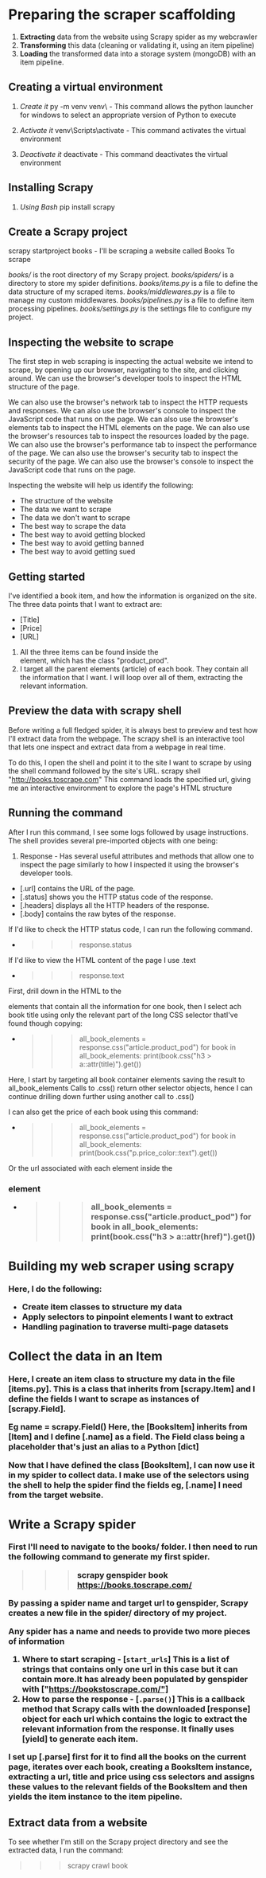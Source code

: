 # Preparing the scraper scaffolding 

1. **Extracting** data from the website using Scrapy spider as my webcrawler
2. **Transforming** this data (cleaning or validating it, using an item pipeline)
3. **Loading** the transformed data into a storage system (mongoDB) with an item pipeline.

## Creating a virtual environment

1. *Create it*
  py -m venv venv\ - This command allows the python launcher for windows to select an appropriate version of Python to execute

2. *Activate it*
  venv\Scripts\activate - This command activates the virtual environment

3. *Deactivate it*
  deactivate - This command deactivates the virtual environment

## Installing Scrapy

1. *Using Bash*
  pip install scrapy

## Create a Scrapy project

scrapy startproject books - I'll be scraping a website called Books To scrape

  *books/* is the root directory of my Scrapy project.
  *books/spiders/* is a directory to store my spider definitions.
  *books/items.py* is a file to define the data structure of my scraped items.
  *books/middlewares.py* is a file to manage my custom middlewares.
  *books/pipelines.py* is a file to define item processing pipelines.
  *books/settings.py* is the settings file to configure my project.

## Inspecting the website to scrape

The first step in web scraping is inspecting the actual website we intend to scrape, by opening up our browser, navigating to the site, and clicking around.
We can use the browser's developer tools to inspect the HTML structure of the page.

We can also use the browser's network tab to inspect the HTTP requests and responses.
We can also use the browser's console to inspect the JavaScript code that runs on the page.
We can also use the browser's elements tab to inspect the HTML elements on the page.
We can also use the browser's resources tab to inspect the resources loaded by the page.
We can also use the browser's performance tab to inspect the performance of the page.
We can also use the browser's security tab to inspect the security of the page.
We can also use the browser's console to inspect the JavaScript code that runs on the page.

Inspecting the website will help us identify the following:

* The structure of the website
* The data we want to scrape
* The data we don't want to scrape
* The best way to scrape the data
* The best way to avoid getting blocked
* The best way to avoid getting banned
* The best way to avoid getting sued

## Getting started

I've identified a book item, and how the information is organized on the site. The three data points that I want to extract are:

* [Title]
* [Price]
* [URL]

1. All the three items can be found inside the <article></article> element, which has the class "product_prod".
2. I target all the parent elements (article) of each book. They contain all the information that I want. I will loop over all of them, extracting the relevant information.

## Preview the data with scrapy shell

Before writing a full fledged spider, it is always best to preview and test how I'll extract data from the webpage.
The scrapy shell is an interactive tool that lets one inspect and extract data from a webpage in real time.

To do this, I open the shell and point it to the site I want to scrape by using the shell command followed by the site's URL.
  scrapy shell "http://books.toscrape.com"
This command loads the specified url, giving me an interactive environment to explore the page's HTML structure

## Running the command


After I run this command, I see some logs followed by usage instructions. The shell provides several pre-imported objects with one being:

1. Response - Has several useful attributes and methods that allow one to inspect the page similarly to how I inspected it using the browser's developer tools.

* [.url] contains the URL of the page.
* [.status] shows you the HTTP status code of the response.
* [.headers] displays all the HTTP headers of the response.
* [.body] contains the raw bytes of the response.

If I'd like to check the HTTP status code, I can run the following command.

* >>> response.status

If I'd like to view the HTML content of the page I use .text

* >>> response.text

First,  drill down in the HTML  to the <article> elements that contain all the information for one book, then I select
ach book title using only the relevant part of the long CSS selector thatI've found though copying:

* >>> all_book_elements = response.css("article.product_pod")
      for book in all_book_elements:
        print(book.css("h3 > a::attr(title)").get())

Here, I start by targeting all book container elements saving the result to all_book_elements
Calls to .css() return other selector objects, hence I can continue drilling down further using another call to .css()

I can also get the price of each book using this command:

* >>> all_book_elements = response.css("article.product_pod")
      for book in all_book_elements:
        print(book.css("p.price_color::text").get())  

Or the url associated with each <a> element inside the <h3> element  

* >>> all_book_elements = response.css("article.product_pod")
      for book in all_book_elements:
        print(book.css("h3 > a::attr(href)").get())

## Building my web scraper using scrapy

Here, I do the following:

* Create item classes to structure my data
* Apply selectors to pinpoint elements I want to extract
* Handling pagination to traverse multi-page datasets

## Collect the data in an Item

Here, I create an item class to structure my data in the file [items.py]. This is a class that inherits from [scrapy.Item] and I define the fields I want to scrape as instances of [scrapy.Field].

Eg name = scrapy.Field()
Here, the [BooksItem] inherits from [Item] and I define [.name] as a field. The Field class being a placeholder that's just an alias to a Python [dict]


Now that I have defined the class [BooksItem], I can now use it in my spider to collect data. I make use of  the selectors using the shell to help the spider find the fields eg, [.name] I need from the target website.

## Write a Scrapy spider
First I'll need to navigate to the books/ folder. I then need to run the following command to generate my first spider.

>>> scrapy genspider book https://books.toscrape.com/

By passing a spider name and target url to genspider, Scrapy creates a new file in the spider/ directory of my project.

Any spider has a name and needs to provide two more pieces of information

1. Where to start scraping - [`start_urls`] This is a list of strings that contains only one url in this case but it can contain more.It has already been populated by genspider with  ["https://bookstoscrape.com/"]
2. How to parse the response - [`.parse()`] This is a callback method that Scrapy calls with the downloaded [response] object for each url which contains the logic to extract the relevant information from the response. It finally uses [yield] to generate each item.

I set up [.parse] first for it to find all the books on the current page, iterates over each book, creating a BooksItem instance, extracting a url, title and price using css selectors and assigns these  values to the relevant fields of the BooksItem and then yields the item instance to the item pipeline.

## Extract data from a website

To see whether I'm still on the Scrapy project directory and see the extracted data, I run the command:
>>> scrapy crawl book